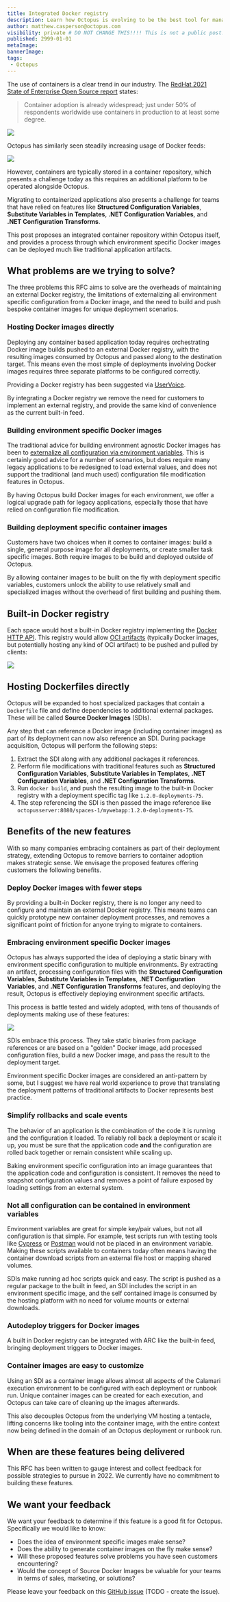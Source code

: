 ```yaml
---
title: Integrated Docker registry
description: Learn how Octopus is evolving to be the best tool for managing Octopus.
author: matthew.casperson@octopus.com
visibility: private # DO NOT CHANGE THIS!!!! This is not a public post!
published: 2999-01-01
metaImage: 
bannerImage: 
tags:
 - Octopus
---
```


The use of containers is a clear trend in our industry. The [RedHat 2021 State of Enterprise Open Source report](https://www.dropbox.com/s/z12oem8a29lv1zc/rh-enterprise-open-source-report-f27565-202101-en.pdf?dl=0) states:

> Container adoption is already widespread; just under 50% of respondents worldwide use containers in production to at least some degree. 

![](report.png)

Octopus has similarly seen steadily increasing usage of Docker feeds:

![](dockerfeeds.png)

However, containers are typically stored in a container repository, which presents a challenge today as this requires an additional platform to be operated alongside Octopus.

Migrating to containerized applications also presents a challenge for teams that have relied on features like **Structured Configuration Variables**, **Substitute Variables in Templates**, **.NET Configuration Variables**, and **.NET Configuration Transforms**.

This post proposes an integrated container repository within Octopus itself, and provides a process through which environment specific Docker images can be deployed much like traditional application artifacts.


## What problems are we trying to solve?

The three problems this RFC aims to solve are the overheads of maintaining an external Docker registry, the limitations of externalizing all environment specific configuration from a Docker image, and the need to build and push bespoke container images for unique deployment scenarios.

### Hosting Docker images directly

Deploying any container based application today requires orchestrating Docker image builds pushed to an external Docker registry, with the resulting images consumed by Octopus and passed along to the destination target. This means even the most simple of deployments involving Docker images requires three separate platforms to be configured correctly.

Providing a Docker registry has been suggested via [UserVoice](https://octopusdeploy.uservoice.com/forums/170787-general/suggestions/18824059-provide-private-docker-registry).

By integrating a Docker registry we remove the need for customers to implement an external registry, and provide the same kind of convenience as the current built-in feed.

### Building environment specific Docker images

The traditional advice for building environment agnostic Docker images has been to [externalize all configuration via environment variables](https://12factor.net/config). This is certainly good advice for a number of scenarios, but does require many legacy applications to be redesigned to load external values, and does not support the traditional (and much used) configuration file modification features in Octopus.

By having Octopus build Docker images for each environment, we offer a logical upgrade path for legacy applications, especially those that have relied on configuration file modification.

### Building deployment specific container images

Customers have two choices when it comes to container images: build a single, general purpose image for all deployments, or create smaller task specific images. Both require images to be build and deployed outside of Octopus.

By allowing container images to be built on the fly with deployment specific variables, customers unlock the ability to use relatively small and specialized images without the overhead of first building and pushing them.

## Built-in Docker registry

Each space would host a built-in Docker registry implementing the [Docker HTTP API](https://docs.docker.com/registry/spec/api/). This registry would allow [OCI artifacts](https://github.com/opencontainers/artifacts) (typically Docker images, but potentially hosting any kind of OCI artifact) to be pushed and pulled by clients:

![](dockerregistry.png)

## Hosting Dockerfiles directly

Octopus will be expanded to host specialized packages that contain a `Dockerfile` file and define dependencies to additional external packages. These will be called **Source Docker Images** (SDIs).

Any step that can reference a Docker image (including container images) as part of its deployment can now also reference an SDI. During package acquisition, Octopus will perform the following steps:

1. Extract the SDI along with any additional packages it references.
2. Perform file modifications with traditional features such as **Structured Configuration Variables**, **Substitute Variables in Templates**, **.NET Configuration Variables**, and **.NET Configuration Transforms**.
3. Run `docker build`, and push the resulting image to the built-in Docker registry with a deployment specific tag like `1.2.0-deployments-75`.
4. The step referencing the SDI is then passed the image reference like `octopusserver:8080/spaces-1/mywebapp:1.2.0-deployments-75`.

## Benefits of the new features

With so many companies embracing containers as part of their deployment strategy, extending Octopus to remove barriers to container adoption makes strategic sense. We envisage the proposed features offering customers the following benefits.

### Deploy Docker images with fewer steps

By providing a built-in Docker registry, there is no longer any need to configure and maintain an external Docker registry. This means teams can quickly prototype new container deployment processes, and removes a significant point of friction for anyone trying to migrate to containers.

### Embracing environment specific Docker images

Octopus has always supported the idea of deploying a static binary with environment specific configuration to multiple environments. By extracting an artifact, processing configuration files with the **Structured Configuration Variables**, **Substitute Variables in Templates**, **.NET Configuration Variables**, and **.NET Configuration Transforms** features, and deploying the result, Octopus is effectively deploying environment specific artifacts.

This process is battle tested and widely adopted, with tens of thousands of deployments making use of these features:

![](configvariables.png)

SDIs embrace this process. They take static binaries from package references or are based on a "golden" Docker image, add processed configuration files, build a new Docker image, and pass the result to the deployment target.

Environment specific Docker images are considered an anti-pattern by some, but I suggest we have real world experience to prove that translating the deployment patterns of traditional artifacts to Docker represents best practice.

### Simplify rollbacks and scale events

The behavior of an application is the combination of the code it is running and the configuration it loaded. To reliably roll back a deployment or scale it up, you must be sure that the application code **and** the configuration are rolled back together or remain consistent while scaling up.

Baking environment specific configuration into an image guarantees that the application code and configuration is consistent. It removes the need to snapshot configuration values and removes a point of failure exposed by loading settings from an external system.

### Not all configuration can be contained in environment variables

Environment variables are great for simple key/pair values, but not all configuration is that simple. For example, test scripts run with testing tools like [Cypress](https://hub.docker.com/r/cypress/included) or [Postman](https://hub.docker.com/r/postman/newman/) would not be placed in an environment variable. Making these scripts available to containers today often means having the container download scripts from an external file host or mapping shared volumes.

SDIs make running ad hoc scripts quick and easy. The script is pushed as a regular package to the built in feed, an SDI includes the script in an environment specific image, and the self contained image is consumed by the hosting platform with no need for volume mounts or external downloads.

### Autodeploy triggers for Docker images

A built in Docker registry can be integrated with ARC like the built-in feed, bringing deployment triggers to Docker images.

### Container images are easy to customize

Using an SDI as a container image allows almost all aspects of the Calamari execution environment to be configured with each deployment or runbook run. Unique container images can be created for each execution, and Octopus can take care of cleaning up the images afterwards.

This also decouples Octopus from the underlying VM hosting a tentacle, lifting concerns like tooling into the container image, with the entire context now being defined in the domain of an Octopus deployment or runbook run.

## When are these features being delivered

This RFC has been written to gauge interest and collect feedback for possible strategies to pursue in 2022. We currently have no commitment to building these features.

## We want your feedback

We want your feedback to determine if this feature is a good fit for Octopus. Specifically we would like to know:

* Does the idea of environment specific images make sense?
* Does the ability to generate container images on the fly make sense?
* Will these proposed features solve problems you have seen customers encountering?
* Would the concept of Source Docker Images be valuable for your teams in terms of sales, marketing, or solutions?

Please leave your feedback on this [GitHub issue](https://github.com/OctopusDeploy/StepsFeedback/issues/3) (TODO - create the issue).